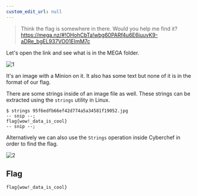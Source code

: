 ```yaml
---
custom_edit_url: null
---
```


> Think the flag is somewhere in there. Would you help me find it? https://mega.nz/#!OHohCbTa!wbg60PARf4u6E6juuvK9-aDRe_bgEL937VO01EImM7c

Let's open the link and see what is in the MEGA folder.

![1](https://github.com/Knign/Write-ups/assets/110326359/b758c9c0-5d1c-4469-9dbd-9ec347badd27)

It's an image with a Minion on it. It also has some text but none of it is in the format of our flag.

There are some strings inside of an image file as well. These strings can be extracted using the `strings` utility in Linux.
```
$ strings 95f6edfb66ef42d774a5a34581f19052.jpg 
-- snip --;
flag{wow!_data_is_cool}
-- snip --;
```
Alternatively we can also use the `Strings` operation inside Cyberchef in order to find the flag.

![2](https://github.com/Knign/Write-ups/assets/110326359/c696a487-d531-4c28-a5a3-ea2570ecdf8a)

## Flag
```
flag{wow!_data_is_cool}
```
